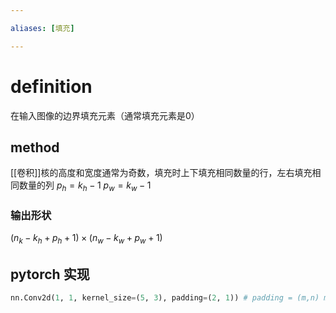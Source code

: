 ```yaml
---

aliases: [填充]

---
```


# definition

在输⼊图像的边界填充元素（通常填充元素是0）

## method

[[卷积]]核的⾼度和宽度通常为奇数，填充时上下填充相同数量的行，左右填充相同数量的列
$p_h = k_h - 1$
$p_w = k_w -1$

### 输出形状

$(n_k -k_h +p_h +1) \times (n_w -k_w + p_w  +1)$

## pytorch 实现

```python 
nn.Conv2d(1, 1, kernel_size=(5, 3), padding=(2, 1)) # padding = (m,n) m表示单边填充的列数，n表示单边填充的行数。总共填充数为2m列，2n行
```

